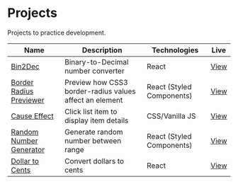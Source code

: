 # Projects

Projects to practice development.

| Name                                               | Description                                             | Technologies              | Live                                                                      |
| -------------------------------------------------- | ------------------------------------------------------- | ------------------------- | ------------------------------------------------------------------------- |
| [Bin2Dec](bin2dec)                                 | Binary-to-Decimal number converter                      | React                     | [View](https://jjnilton.github.io/projects/bin2dec/build)                 |
| [Border Radius Previewer](border-radius-previewer) | Preview how CSS3 border-radius values affect an element | React (Styled Components) | [View](https://jjnilton.github.io/projects/border-radius-previewer/build) |
| [Cause Effect](cause-effect)                       | Click list item to display item details                 | CSS/Vanilla JS            | [View](https://jjnilton.github.io/projects/cause-effect)                  |
| [Random Number Generator](random-number-generator) | Generate random number between range                    | React (Styled Components) | [View](https://jjnilton.github.io/projects/random-number-generator/build)       |
| [Dollar to Cents](dollars-to-cents)                | Convert dollars to cents                                | React                     | [View](https://jjnilton.github.io/projects/dollars-to-cents/build)              |

